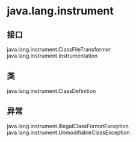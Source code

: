 # java.lang.instrument

## 接口

java.lang.instrument.ClassFileTransformer
java.lang.instrument.Instrumentation

## 类

java.lang.instrument.ClassDefinition

## 异常

java.lang.instrument.IllegalClassFormatException
java.lang.instrument.UnmodifiableClassException




